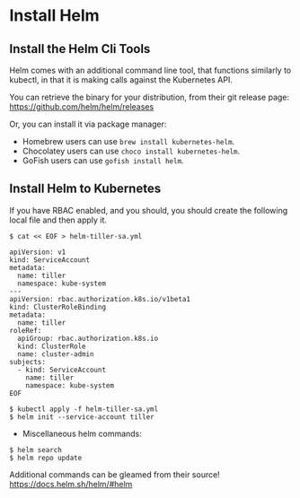 # Install Helm

## Install the Helm Cli Tools

Helm comes with an additional command line tool, that functions similarly to kubectl, in that it is making calls against the Kubernetes API.

You can retrieve the binary for your distribution, from their git release page:
https://github.com/helm/helm/releases

Or, you can install it via package manager:

* Homebrew users can use `brew install kubernetes-helm`.
* Chocolatey users can use `choco install kubernetes-helm`.
* GoFish users can use `gofish install helm`.

## Install Helm to Kubernetes

If you have RBAC enabled, and you should, you should create the following local file and then apply it.

```
$ cat << EOF > helm-tiller-sa.yml

apiVersion: v1
kind: ServiceAccount
metadata:
  name: tiller
  namespace: kube-system
---
apiVersion: rbac.authorization.k8s.io/v1beta1
kind: ClusterRoleBinding
metadata:
  name: tiller
roleRef:
  apiGroup: rbac.authorization.k8s.io
  kind: ClusterRole
  name: cluster-admin
subjects:
  - kind: ServiceAccount
    name: tiller
    namespace: kube-system
EOF
```

```
$ kubectl apply -f helm-tiller-sa.yml
$ helm init --service-account tiller
```

* Miscellaneous helm commands:

```
$ helm search
$ helm repo update
```

Additional commands can be gleamed from their source!
https://docs.helm.sh/helm/#helm
